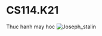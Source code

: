 # CS114.K21
Thuc hanh may hoc
![Joseph_stalin](https://www.google.com/url?sa=i&url=https%3A%2F%2Fvoz.vn%2Fu%2Fjoseph-stalin.1440207%2F&psig=AOvVaw0OSP1hWWf2XIEhO6zCNfwc&ust=1591243229340000&source=images&cd=vfe&ved=0CAIQjRxqFwoTCJCi9Y7h5OkCFQAAAAAdAAAAABAD)
